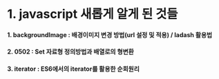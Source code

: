 # 1. javascript 새롭게 알게 된 것들

#### 1. backgroundImage : 배경이미지 변경 방법(url 설정 및 적용) / ladash 활용법

#### 2. 0502 : Set 자료형 정의방법과 배열로의 형변환

#### 3. iterator : ES6에서의 iterator를 활용한 순회원리